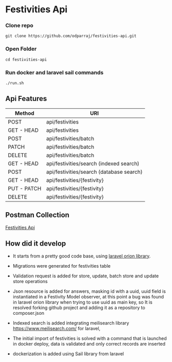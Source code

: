 # Festivities Api

### Clone repo
```
git clone https://github.com/odparraj/festivities-api.git
```
### Open Folder
```
cd festivities-api
```

###  Run docker and laravel sail commands
``` 
./run.sh
```

## Api Features
Method     | URI
-----------|-----------------------------
POST       | api/festivities             
GET - HEAD | api/festivities             
POST       | api/festivities/batch       
PATCH      | api/festivities/batch       
DELETE     | api/festivities/batch       
GET - HEAD | api/festivities/search (indexed search)      
POST       | api/festivities/search (database search)     
GET - HEAD | api/festivities/{festivity} 
PUT - PATCH| api/festivities/{festivity} 
DELETE     | api/festivities/{festivity} 


## Postman Collection

[Festivities Api](https://www.getpostman.com/collections/6c9539a06cfe998ea89f)



## How did it develop

- It starts from a pretty good code base, using [laravel orion library](https://tailflow.github.io/laravel-orion-docs).
- Migrations were generated for festivities table
- Validation request is added for store, update, batch store and update store operations
- Json resource is added for answers, masking id with a uuid, uuid field is instantiated in a Festivity Model observer, at this point a bug was found in laravel orion library when trying to use uuid as main key, so It is resolved forking github project and adding it as a repository to composer.json
- Indexed search is added integrating meilisearch library https://www.meilisearch.com/ for laravel,

- The initial import of festivities is solved with a command that is launched in docker deploy, data is validated and only correct records are inserted

- dockerization is added using Sail library from laravel